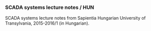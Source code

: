 ### SCADA systems lecture notes / HUN

SCADA systems lecture notes from Sapientia Hungarian University of Transylvania, 2015-2016/1 (in Hungarian).
